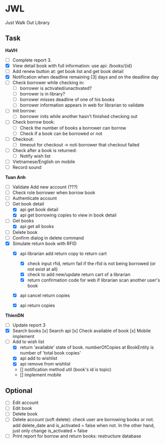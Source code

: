 # JWL
Just Walk Out Library

## Task

**HaVH**
* [ ] Complete report 3.
* [x] View detail book with full information: use api: /books/{id}
* [ ] Add renew button at: get book list and get book detail
* [x] Notification when deadline remaining [3] days and on the deadline day
* [ ] Check borrower while checking in:
    + [ ] borrower is activated/unactivated?
    + [ ] borrower is in library?
    + [ ] borrower misses deadline of one of his books
    + [ ] borrower information appears in web for librarian to validate
* [ ] Init borrow:
    + [ ] borrower inits while another hasn't finished checking out
* [ ] Check borrow book:
    + [ ] Check the number of books a borrower can borrow
    + [ ] Check if a book can be borrowed or not
* [ ] Checkout:
    + [ ] timeout for checkout -> noti borrower that checkout failed
* [ ] Check after a book is returned:
    + [ ] Notify wish list
* [ ] Vietnamese/English on mobile
* [ ] Record sound

**Tuan Anh**
* [ ] Validate Add new account (???)
* [ ] Check role borrower when borrow book
* [ ] Authenticate account
* [ ] Get book detail
    + [x] api get book detail
    + [x] api get borrowing copies to view in book detail
* [ ] Get books
    + [x] api get all books
* [ ] Delete book
* [ ] Confirm dialog in delete command
* [x] Simulate return book with RFID
    + [x] api librarian add return copy to return cart
      + [x] check input rfid, return fail if the rfid is not being borrowed (or not exist at all)
      + [x] check to add new/update return cart of a librarian
      + [x] return confirmation code for web if librarian scan another user's book
    + [x] api cancel return copies
    + [x] api return copies


**ThienDN** 
* [ ] Update report 3
* [x] Search books
	[x] Search api
	[x] Check available of book
	[x] Mobile implement
* [ ] Add to wish list
	+ [x] return 'available' state of book. numberOfCopies at BookEntity is number of 'total book copies'
	+ [x] api add to wishlist
	+ [x] api remove from wishlist
	+ [] notification method util (book's id is topic)
	+ [] implement mobile


## Optional
* [ ] Edit account
* [ ] Edit book
* [ ] Delete book
* [ ] Delete account (soft delete): check user are borrowing books or not. add delete_date and is_activated = false when not. In the other hand, just only change is_activated = false
* [ ] Print report for borrow and return books: restructure database